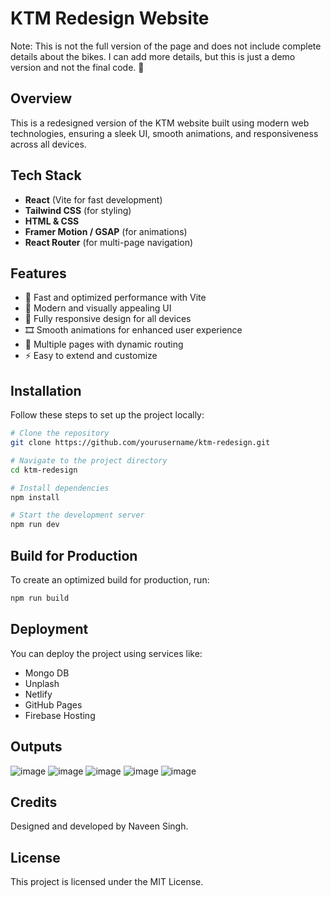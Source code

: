 # KTM Redesign Website
Note: This is not the full version of the page and does not include complete details about the bikes. I can add more details, but this is just a demo version and not the final code. 🚀
## Overview
This is a redesigned version of the KTM website built using modern web technologies, ensuring a sleek UI, smooth animations, and responsiveness across all devices.

## Tech Stack
- **React** (Vite for fast development)
- **Tailwind CSS** (for styling)
- **HTML & CSS**
- **Framer Motion / GSAP** (for animations)
- **React Router** (for multi-page navigation)

## Features
- 🚀 Fast and optimized performance with Vite
- 🎨 Modern and visually appealing UI
- 📱 Fully responsive design for all devices
- 🎞️ Smooth animations for enhanced user experience
- 🔗 Multiple pages with dynamic routing
- ⚡ Easy to extend and customize

## Installation
Follow these steps to set up the project locally:

```sh
# Clone the repository
git clone https://github.com/yourusername/ktm-redesign.git

# Navigate to the project directory
cd ktm-redesign

# Install dependencies
npm install

# Start the development server
npm run dev
```

## Build for Production
To create an optimized build for production, run:

```sh
npm run build
```

## Deployment
You can deploy the project using services like:
- Mongo DB
- Unplash
- Netlify
- GitHub Pages
- Firebase Hosting

## Outputs
![image](https://github.com/user-attachments/assets/9ad75766-74f8-409b-8310-737dad84de14)
![image](https://github.com/user-attachments/assets/a0ccbfd1-4e6e-4a9d-a1e1-06ed9f7d2142)
![image](https://github.com/user-attachments/assets/29e06b95-3eff-449c-b4dd-9c1ca0577057)
![image](https://github.com/user-attachments/assets/eafb72ed-f492-4228-886f-0c54121251ba)
![image](https://github.com/user-attachments/assets/3ff688e7-a2af-4471-bce0-67cf4f265276)



## Credits
Designed and developed by Naveen Singh.

## License
This project is licensed under the MIT License.

